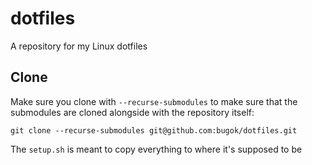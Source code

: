 # dotfiles

A repository for my Linux dotfiles

## Clone

Make sure you clone with `--recurse-submodules` to make sure that the submodules
are cloned alongside with the repository itself: 

```
git clone --recurse-submodules git@github.com:bugok/dotfiles.git
```

The `setup.sh` is meant to copy everything to where it's supposed to be



